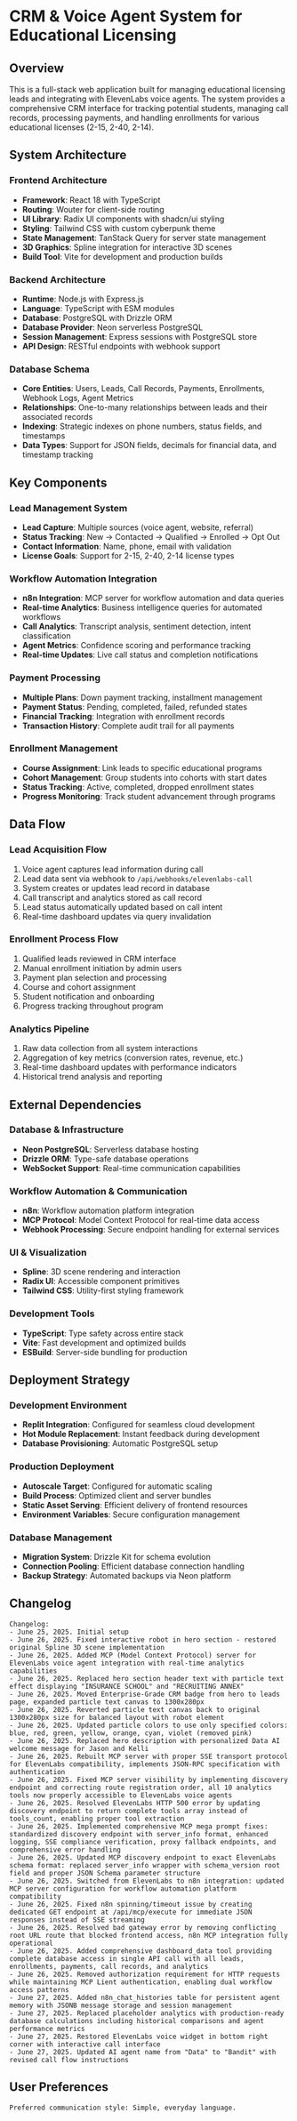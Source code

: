 # CRM & Voice Agent System for Educational Licensing

## Overview

This is a full-stack web application built for managing educational licensing leads and integrating with ElevenLabs voice agents. The system provides a comprehensive CRM interface for tracking potential students, managing call records, processing payments, and handling enrollments for various educational licenses (2-15, 2-40, 2-14).

## System Architecture

### Frontend Architecture
- **Framework**: React 18 with TypeScript
- **Routing**: Wouter for client-side routing
- **UI Library**: Radix UI components with shadcn/ui styling
- **Styling**: Tailwind CSS with custom cyberpunk theme
- **State Management**: TanStack Query for server state management
- **3D Graphics**: Spline integration for interactive 3D scenes
- **Build Tool**: Vite for development and production builds

### Backend Architecture
- **Runtime**: Node.js with Express.js
- **Language**: TypeScript with ESM modules
- **Database**: PostgreSQL with Drizzle ORM
- **Database Provider**: Neon serverless PostgreSQL
- **Session Management**: Express sessions with PostgreSQL store
- **API Design**: RESTful endpoints with webhook support

### Database Schema
- **Core Entities**: Users, Leads, Call Records, Payments, Enrollments, Webhook Logs, Agent Metrics
- **Relationships**: One-to-many relationships between leads and their associated records
- **Indexing**: Strategic indexes on phone numbers, status fields, and timestamps
- **Data Types**: Support for JSON fields, decimals for financial data, and timestamp tracking

## Key Components

### Lead Management System
- **Lead Capture**: Multiple sources (voice agent, website, referral)
- **Status Tracking**: New → Contacted → Qualified → Enrolled → Opt Out
- **Contact Information**: Name, phone, email with validation
- **License Goals**: Support for 2-15, 2-40, 2-14 license types

### Workflow Automation Integration
- **n8n Integration**: MCP server for workflow automation and data queries
- **Real-time Analytics**: Business intelligence queries for automated workflows
- **Call Analytics**: Transcript analysis, sentiment detection, intent classification
- **Agent Metrics**: Confidence scoring and performance tracking
- **Real-time Updates**: Live call status and completion notifications

### Payment Processing
- **Multiple Plans**: Down payment tracking, installment management
- **Payment Status**: Pending, completed, failed, refunded states
- **Financial Tracking**: Integration with enrollment records
- **Transaction History**: Complete audit trail for all payments

### Enrollment Management
- **Course Assignment**: Link leads to specific educational programs
- **Cohort Management**: Group students into cohorts with start dates
- **Status Tracking**: Active, completed, dropped enrollment states
- **Progress Monitoring**: Track student advancement through programs

## Data Flow

### Lead Acquisition Flow
1. Voice agent captures lead information during call
2. Lead data sent via webhook to `/api/webhooks/elevenlabs-call`
3. System creates or updates lead record in database
4. Call transcript and analytics stored as call record
5. Lead status automatically updated based on call intent
6. Real-time dashboard updates via query invalidation

### Enrollment Process Flow
1. Qualified leads reviewed in CRM interface
2. Manual enrollment initiation by admin users
3. Payment plan selection and processing
4. Course and cohort assignment
5. Student notification and onboarding
6. Progress tracking throughout program

### Analytics Pipeline
1. Raw data collection from all system interactions
2. Aggregation of key metrics (conversion rates, revenue, etc.)
3. Real-time dashboard updates with performance indicators
4. Historical trend analysis and reporting

## External Dependencies

### Database & Infrastructure
- **Neon PostgreSQL**: Serverless database hosting
- **Drizzle ORM**: Type-safe database operations
- **WebSocket Support**: Real-time communication capabilities

### Workflow Automation & Communication
- **n8n**: Workflow automation platform integration
- **MCP Protocol**: Model Context Protocol for real-time data access
- **Webhook Processing**: Secure endpoint handling for external services

### UI & Visualization
- **Spline**: 3D scene rendering and interaction
- **Radix UI**: Accessible component primitives
- **Tailwind CSS**: Utility-first styling framework

### Development Tools
- **TypeScript**: Type safety across entire stack
- **Vite**: Fast development and optimized builds
- **ESBuild**: Server-side bundling for production

## Deployment Strategy

### Development Environment
- **Replit Integration**: Configured for seamless cloud development
- **Hot Module Replacement**: Instant feedback during development
- **Database Provisioning**: Automatic PostgreSQL setup

### Production Deployment
- **Autoscale Target**: Configured for automatic scaling
- **Build Process**: Optimized client and server bundles
- **Static Asset Serving**: Efficient delivery of frontend resources
- **Environment Variables**: Secure configuration management

### Database Management
- **Migration System**: Drizzle Kit for schema evolution
- **Connection Pooling**: Efficient database connection handling
- **Backup Strategy**: Automated backups via Neon platform

## Changelog

```
Changelog:
- June 25, 2025. Initial setup
- June 26, 2025. Fixed interactive robot in hero section - restored original Spline 3D scene implementation
- June 26, 2025. Added MCP (Model Context Protocol) server for ElevenLabs voice agent integration with real-time analytics capabilities
- June 26, 2025. Replaced hero section header text with particle text effect displaying "INSURANCE SCHOOL" and "RECRUITING ANNEX"
- June 26, 2025. Moved Enterprise-Grade CRM badge from hero to leads page, expanded particle text canvas to 1300x280px
- June 26, 2025. Reverted particle text canvas back to original 1300x280px size for balanced layout with robot element
- June 26, 2025. Updated particle colors to use only specified colors: blue, red, green, yellow, orange, cyan, violet (removed pink)
- June 26, 2025. Replaced hero description with personalized Data AI welcome message for Jason and Kelli
- June 26, 2025. Rebuilt MCP server with proper SSE transport protocol for ElevenLabs compatibility, implements JSON-RPC specification with authentication
- June 26, 2025. Fixed MCP server visibility by implementing discovery endpoint and correcting route registration order, all 10 analytics tools now properly accessible to ElevenLabs voice agents
- June 26, 2025. Resolved ElevenLabs HTTP 500 error by updating discovery endpoint to return complete tools array instead of tools_count, enabling proper tool extraction
- June 26, 2025. Implemented comprehensive MCP mega prompt fixes: standardized discovery endpoint with server_info format, enhanced logging, SSE compliance verification, proxy fallback endpoints, and comprehensive error handling
- June 26, 2025. Updated MCP discovery endpoint to exact ElevenLabs schema format: replaced server_info wrapper with schema_version root field and proper JSON Schema parameter structure
- June 26, 2025. Switched from ElevenLabs to n8n integration: updated MCP server configuration for workflow automation platform compatibility
- June 26, 2025. Fixed n8n spinning/timeout issue by creating dedicated GET endpoint at /api/mcp/execute for immediate JSON responses instead of SSE streaming
- June 26, 2025. Resolved bad gateway error by removing conflicting root URL route that blocked frontend access, n8n MCP integration fully operational
- June 26, 2025. Added comprehensive dashboard_data tool providing complete database access in single API call with all leads, enrollments, payments, call records, and analytics
- June 26, 2025. Removed authorization requirement for HTTP requests while maintaining MCP Lient authentication, enabling dual workflow access patterns
- June 27, 2025. Added n8n_chat_histories table for persistent agent memory with JSONB message storage and session management
- June 27, 2025. Replaced placeholder analytics with production-ready database calculations including historical comparisons and agent performance metrics
- June 27, 2025. Restored ElevenLabs voice widget in bottom right corner with interactive call interface
- June 27, 2025. Updated AI agent name from "Data" to "Bandit" with revised call flow instructions
```

## User Preferences

```
Preferred communication style: Simple, everyday language.
```